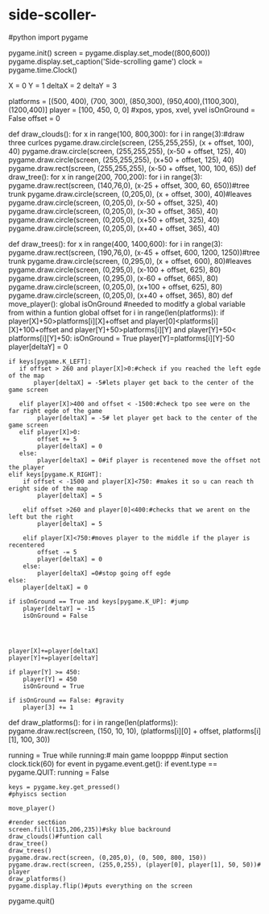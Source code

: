 # side-scoller-
#python
import pygame

pygame.init() 
screen = pygame.display.set_mode((800,600))
pygame.display.set_caption('Side-scrolling game')
clock = pygame.time.Clock()

X = 0
Y = 1
deltaX = 2
deltaY = 3

platforms = [(500, 400), (700, 300), (850,300), (950,400),(1100,300), (1200,400)]
player = [100, 450, 0, 0] #xpos, ypos, xvel, yvel
isOnGround = False
offset = 0

def draw_clouds():
    for x in range(100, 800,300):
        for i in range(3):#draw three curlces 
            pygame.draw.circle(screen, (255,255,255), (x + offset, 100), 40)
            pygame.draw.circle(screen, (255,255,255), (x-50 + offset, 125), 40)
            pygame.draw.circle(screen, (255,255,255), (x+50 + offset, 125), 40)
        pygame.draw.rect(screen, (255,255,255), (x-50 + offset, 100, 100, 65))
def draw_tree():
    for x in range(200, 700,200):
        for i in range(3):
            pygame.draw.rect(screen, (140,76,0), (x-25 + offset, 300, 60, 650))#tree trunk
            pygame.draw.circle(screen, (0,205,0), (x + offset, 300), 40)#leaves
            pygame.draw.circle(screen, (0,205,0), (x-50 + offset, 325), 40)
            pygame.draw.circle(screen, (0,205,0), (x-30 + offset, 365), 40)
            pygame.draw.circle(screen, (0,205,0), (x+50 + offset, 325), 40)
        pygame.draw.circle(screen, (0,205,0), (x+40 + offset, 365), 40)
        
def draw_trees():
    for x in range(400, 1400,600):
        for i in range(3):
            pygame.draw.rect(screen, (190,76,0), (x-45 + offset, 600, 1200, 1250))#tree trunk
            pygame.draw.circle(screen, (0,295,0), (x + offset, 600), 80)#leaves
            pygame.draw.circle(screen, (0,295,0), (x-100 + offset, 625), 80)
            pygame.draw.circle(screen, (0,295,0), (x-60 + offset, 665), 80)
            pygame.draw.circle(screen, (0,205,0), (x+100 + offset, 625), 80)
        pygame.draw.circle(screen, (0,205,0), (x+40 + offset, 365), 80)
def move_player():
    global isOnGround #needed to moditfy a global variable  from within a funtion 
    global offset
    for i in range(len(platforms)):
        if player[X]+50>platforms[i][X]+offset and player[0]<platforms[i][X]+100+offset and player[Y]+50>platforms[i][Y] and player[Y]+50< platforms[i][Y]+50:
            isOnGround = True
            player[Y]=platforms[i][Y]-50
            player[deltaY] = 0 
   
    if keys[pygame.K_LEFT]:
       if offset > 260 and player[X]>0:#check if you reached the left egde of the map
           player[deltaX] = -5#lets player get back to the center of the game screen 
           
       elif player[X]>400 and offset < -1500:#check tpo see were on the far right egde of the game 
            player[deltaX] = -5# let player get back to the center of the game screen
       elif player[X]>0:
            offset += 5
            player[deltaX] = 0
       else:
            player[deltaX] = 0#if player is recentened move the offset not the player 
    elif keys[pygame.K_RIGHT]:
        if offset < -1500 and player[X]<750: #makes it so u can reach th eright side of the map 
            player[deltaX] = 5
        
        elif offset >260 and player[0]<400:#checks that we arent on the left but the right
            player[deltaX] = 5
        
        elif player[X]<750:#moves player to the middle if the player is recentered 
            offset -= 5
            player[deltaX] = 0
        else:
            player[deltaX] =0#stop going off egde
    else:
        player[deltaX] = 0
        
    if isOnGround == True and keys[pygame.K_UP]: #jump
        player[deltaY] = -15
        isOnGround = False
        
        
    
    
    player[X]+=player[deltaX]
    player[Y]+=player[deltaY]
    
    if player[Y] >= 450:
        player[Y] = 450
        isOnGround = True
        
    if isOnGround == False: #gravity
        player[3] += 1
       
def draw_platforms():
    for i in range(len(platforms)):
        pygame.draw.rect(screen, (150, 10, 10), (platforms[i][0] + offset, platforms[i][1], 100, 30))










running = True
while running:# main game loopppp
    #input section
    clock.tick(60) 
    for event in pygame.event.get():
        if event.type == pygame.QUIT:
            running = False
            
    keys = pygame.key.get_pressed()
    #phyiscs section
    
    move_player()
    
    #render sect6ion
    screen.fill((135,206,235))#sky blue backround
    draw_clouds()#funtion call
    draw_tree()
    draw_trees()
    pygame.draw.rect(screen, (0,205,0), (0, 500, 800, 150))
    pygame.draw.rect(screen, (255,0,255), (player[0], player[1], 50, 50))# player 
    draw_platforms()
    pygame.display.flip()#puts everything on the screen
    
pygame.quit()
